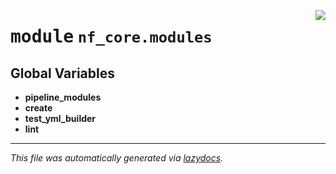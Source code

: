 <!-- markdownlint-disable -->

<a href="../../../../../../tools/nf_core/modules/__init__.py#L0"><img align="right" style="float:right;" src="https://img.shields.io/badge/-source-cccccc?style=flat-square"></a>

# <kbd>module</kbd> `nf_core.modules`

## **Global Variables**

- **pipeline_modules**
- **create**
- **test_yml_builder**
- **lint**

---

_This file was automatically generated via [lazydocs](https://github.com/ml-tooling/lazydocs)._
